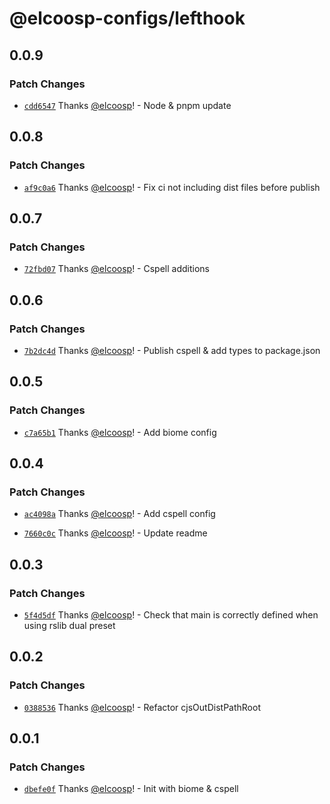 # @elcoosp-configs/lefthook

## 0.0.9

### Patch Changes

- [`cdd6547`](https://github.com/elcoosp/elcoosp-configs/commit/cdd6547be1d49ffb19dedb355f75fd661cd51cde) Thanks [@elcoosp](https://github.com/elcoosp)! - Node & pnpm update

## 0.0.8

### Patch Changes

- [`af9c0a6`](https://github.com/elcoosp/elcoosp-configs/commit/af9c0a6383483778fc0127fec831d6393720b786) Thanks [@elcoosp](https://github.com/elcoosp)! - Fix ci not including dist files before publish

## 0.0.7

### Patch Changes

- [`72fbd07`](https://github.com/elcoosp/elcoosp-configs/commit/72fbd07da2009c8f3fe298b1b13dc36143f22a43) Thanks [@elcoosp](https://github.com/elcoosp)! - Cspell additions

## 0.0.6

### Patch Changes

- [`7b2dc4d`](https://github.com/elcoosp/elcoosp-configs/commit/7b2dc4dd78eafafe3f7507036d6c938f02cd0eec) Thanks [@elcoosp](https://github.com/elcoosp)! - Publish cspell & add types to package.json

## 0.0.5

### Patch Changes

- [`c7a65b1`](https://github.com/elcoosp/elcoosp-configs/commit/c7a65b118adb3e4b3934c7f988586b51d4ab948e) Thanks [@elcoosp](https://github.com/elcoosp)! - Add biome config

## 0.0.4

### Patch Changes

- [`ac4098a`](https://github.com/elcoosp/elcoosp-configs/commit/ac4098a45e7fd7e319546dfbb22c1b04eadbfcfd) Thanks [@elcoosp](https://github.com/elcoosp)! - Add cspell config

- [`7660c0c`](https://github.com/elcoosp/elcoosp-configs/commit/7660c0c6b7f5fa624c019bd1ad6150818016947c) Thanks [@elcoosp](https://github.com/elcoosp)! - Update readme

## 0.0.3

### Patch Changes

- [`5f4d5df`](https://github.com/elcoosp/elcoosp-configs/commit/5f4d5df06441fc2d47c301e953d4f4231a796b7b) Thanks [@elcoosp](https://github.com/elcoosp)! - Check that main is correctly defined when using rslib dual preset

## 0.0.2

### Patch Changes

- [`0388536`](https://github.com/elcoosp/elcoosp-configs/commit/038853633a33040ac18c5ea4ddf3df74460c48af) Thanks [@elcoosp](https://github.com/elcoosp)! - Refactor cjsOutDistPathRoot

## 0.0.1

### Patch Changes

- [`dbefe0f`](https://github.com/elcoosp/elcoosp-configs/commit/dbefe0f4ae37089970a29d60490e388d7d1d63a3) Thanks [@elcoosp](https://github.com/elcoosp)! - Init with biome & cspell
